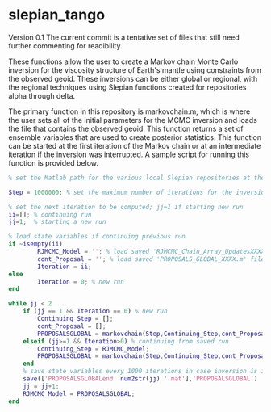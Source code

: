 # slepian_tango

Version 0.1
The current commit is a tentative set of files that still need further commenting for readibility.

These functions allow the user to create a Markov chain Monte Carlo inversion for the viscosity structure of Earth's mantle using constraints from the observed geoid. These inversions can be either global or regional, with the regional techniques using Slepian functions created for repositories alpha through delta. 

The primary function in this repository is markovchain.m, which is where the user sets all of the initial parameters for the MCMC inversion and loads the file that contains the observed geoid. This function returns a set of ensemble variables that are used to create posterior statistics. This function can be started at the first iteration of the Markov chain or at an intermediate iteration if the inversion was interrupted. A sample script for running this function is provided below.

```matlab
% set the Matlab path for the various local Slepian repositories at the top of the script

Step = 1000000; % set the maximum number of iterations for the inversion

% set the next iteration to be computed; jj=1 if starting new run
ii=[]; % continuing run  
jj=1;  % starting a new run

% load state variables if continuing previous run
if ~isempty(ii)
        RJMCMC_Model = ''; % load saved 'RJMCMC_Chain_Array_UpdatesXXXX.m' file
        cont_Proposal = ''; % load saved 'PROPOSALS_GLOBAL_XXXX.m' file
        Iteration = ii;
else
        Iteration = 0; % new run
end

while jj < 2
    if (jj == 1 && Iteration == 0) % new run
        Continuing_Step = [];
        cont_Proposal = [];
        PROPOSALSGLOBAL = markovchain(Step,Continuing_Step,cont_Proposal);
    elseif (jj>=1 && Iteration>0) % continuing from saved run
        Continuing_Step = RJMCMC_Model;
        PROPOSALSGLOBAL = markovchain(Step,Continuing_Step,cont_Proposal);
    end
    % save state variables every 1000 iterations in case inversion is interrupted
    save(['PROPOSALSGLOBALend' num2str(jj) '.mat'],'PROPOSALSGLOBAL')
    jj = jj+1;
    RJMCMC_Model = PROPOSALSGLOBAL;
end
```